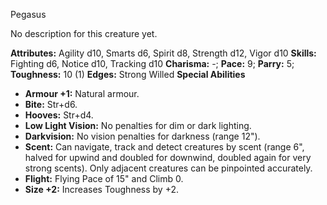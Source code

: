 Pegasus

No description for this creature yet.

**Attributes:** Agility d10, Smarts d6, Spirit d8, Strength d12, Vigor
d10
**Skills:** Fighting d6, Notice d10, Tracking d10
**Charisma:** -; **Pace:** 9; **Parry:** 5; **Toughness:** 10 (1)
**Edges:** Strong Willed
**Special Abilities**
- **Armour +1:** Natural armour.
- **Bite:** Str+d6.
- **Hooves:** Str+d4.
- **Low Light Vision:** No penalties for dim or dark lighting.
- **Darkvision:** No vision penalties for darkness (range 12").
- **Scent:** Can navigate, track and detect creatures by scent (range
6", halved for upwind and doubled for downwind, doubled again for very
strong scents). Only adjacent creatures can be pinpointed accurately.
- **Flight:** Flying Pace of 15" and Climb 0.
- **Size +2:** Increases Toughness by +2.

